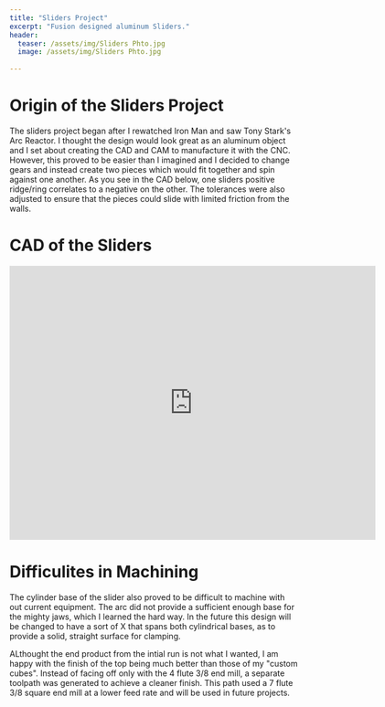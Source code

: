 ```yaml
---
title: "Sliders Project"
excerpt: "Fusion designed aluminum Sliders."
header:
  teaser: /assets/img/Sliders Phto.jpg
  image: /assets/img/Sliders Phto.jpg
   
---
```


# Origin of the Sliders Project

The sliders project began after I rewatched Iron Man and saw Tony Stark's Arc Reactor. I thought the design would look great as an aluminum object and I set 
about creating the CAD and CAM to manufacture it with the CNC. However, this proved to be easier than I imagined and I decided to change gears and instead create two pieces which would fit together and spin against one another. As you see in the CAD below, one sliders positive ridge/ring correlates to a negative on the other. The tolerances were also adjusted to ensure that the pieces could slide with limited friction from the walls.

# CAD of the Sliders

<iframe src="https://vanderbilt1024.autodesk360.com/shares/public/SH512d4QTec90decfa6ec16ac4eb3967ad91?mode=embed" width="640" height="480" allowfullscreen="true" webkitallowfullscreen="true" mozallowfullscreen="true"  frameborder="0"></iframe>

# Difficulites in Machining

The cylinder base of the slider also proved to be difficult to machine with out current equipment. The arc did not provide a sufficient enough base for the mighty jaws, which I learned the hard way. In the future this design will be changed to have a sort of X that spans both cylindrical bases, as to provide a solid, straight surface for clamping. 

ALthought the end product from the intial run is not what I wanted, I am happy with the finish of the top being much better than those of my "custom cubes". Instead of facing off only with the 4 flute 3/8 end mill, a separate toolpath was generated to achieve a cleaner finish. This path used a 7 flute 3/8 square end mill at a lower feed rate and will be used in future projects. 
